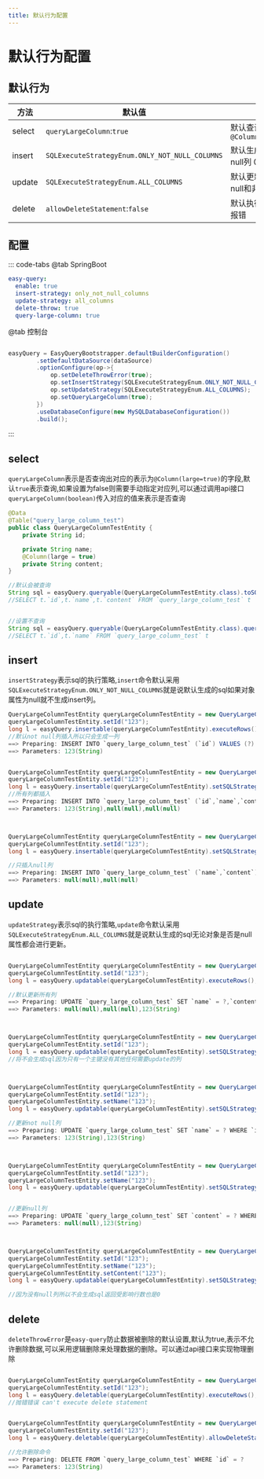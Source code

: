 ```yaml
---
title: 默认行为配置
---
```


# 默认行为配置


## 默认行为
方法  | 默认值 | 描述  
--- | --- | --- 
select | `queryLargeColumn`:`true`  | 默认查询返回`@Column(large=true)`
insert | `SQLExecuteStrategyEnum.ONLY_NOT_NULL_COLUMNS`  | 默认生成语句不包含null列 0.8.14+有效
update | `SQLExecuteStrategyEnum.ALL_COLUMNS`  | 默认更新所有列包括null和非null
delete | `allowDeleteStatement`:`false`  | 默认执行物理删除会报错


## 配置



::: code-tabs
@tab SpringBoot
```yml
easy-query:
  enable: true
  insert-strategy: only_not_null_columns
  update-strategy: all_columns
  delete-throw: true
  query-large-column: true
```
@tab 控制台
```java

easyQuery = EasyQueryBootstrapper.defaultBuilderConfiguration()
        .setDefaultDataSource(dataSource)
        .optionConfigure(op->{
            op.setDeleteThrowError(true);
            op.setInsertStrategy(SQLExecuteStrategyEnum.ONLY_NOT_NULL_COLUMNS);
            op.setUpdateStrategy(SQLExecuteStrategyEnum.ALL_COLUMNS);
            op.setQueryLargeColumn(true);
        })
        .useDatabaseConfigure(new MySQLDatabaseConfiguration())
        .build();
```
:::



## select
`queryLargeColumn`表示是否查询出对应的表示为`@Column(large=true)`的字段,默认`true`表示查询,如果设置为false则需要手动指定对应列,可以通过调用api接口`queryLargeColumn(boolean)`传入对应的值来表示是否查询

```java
@Data
@Table("query_large_column_test")
public class QueryLargeColumnTestEntity {
    private String id;

    private String name;
    @Column(large = true)
    private String content;
}

//默认会被查询
String sql = easyQuery.queryable(QueryLargeColumnTestEntity.class).toSQL();
//SELECT t.`id`,t.`name`,t.`content` FROM `query_large_column_test` t


//设置不查询
String sql = easyQuery.queryable(QueryLargeColumnTestEntity.class).queryLargeColumn(false).toSQL();
//SELECT t.`id`,t.`name` FROM `query_large_column_test` t
```


## insert
`insertStrategy`表示sql的执行策略,`insert`命令默认采用`SQLExecuteStrategyEnum.ONLY_NOT_NULL_COLUMNS`就是说默认生成的sql如果对象属性为null就不生成insert列。
```java
QueryLargeColumnTestEntity queryLargeColumnTestEntity = new QueryLargeColumnTestEntity();
queryLargeColumnTestEntity.setId("123");
long l = easyQuery.insertable(queryLargeColumnTestEntity).executeRows();
//默认not null列插入所以只会生成一列
==> Preparing: INSERT INTO `query_large_column_test` (`id`) VALUES (?) 
==> Parameters: 123(String)


QueryLargeColumnTestEntity queryLargeColumnTestEntity = new QueryLargeColumnTestEntity();
queryLargeColumnTestEntity.setId("123");
long l = easyQuery.insertable(queryLargeColumnTestEntity).setSQLStrategy(SQLExecuteStrategyEnum.ALL_COLUMNS).executeRows();
//所有列都插入
==> Preparing: INSERT INTO `query_large_column_test` (`id`,`name`,`content`) VALUES (?,?,?) 
==> Parameters: 123(String),null(null),null(null)



QueryLargeColumnTestEntity queryLargeColumnTestEntity = new QueryLargeColumnTestEntity();
queryLargeColumnTestEntity.setId("123");
long l = easyQuery.insertable(queryLargeColumnTestEntity).setSQLStrategy(SQLExecuteStrategyEnum.ONLY_NULL_COLUMNS).executeRows();

//只插入null列
==> Preparing: INSERT INTO `query_large_column_test` (`name`,`content`) VALUES (?,?) 
==> Parameters: null(null),null(null)
```

## update
`updateStrategy`表示sql的执行策略,`update`命令默认采用`SQLExecuteStrategyEnum.ALL_COLUMNS`就是说默认生成的sql无论对象是否是null属性都会进行更新。
```java

QueryLargeColumnTestEntity queryLargeColumnTestEntity = new QueryLargeColumnTestEntity();
queryLargeColumnTestEntity.setId("123");
long l = easyQuery.updatable(queryLargeColumnTestEntity).executeRows();

//默认更新所有列
==> Preparing: UPDATE `query_large_column_test` SET `name` = ?,`content` = ? WHERE `id` = ?
==> Parameters: null(null),null(null),123(String)



QueryLargeColumnTestEntity queryLargeColumnTestEntity = new QueryLargeColumnTestEntity();
queryLargeColumnTestEntity.setId("123");
long l = easyQuery.updatable(queryLargeColumnTestEntity).setSQLStrategy(SQLExecuteStrategyEnum.ONLY_NOT_NULL_COLUMNS).executeRows();
//将不会生成sql因为只有一个主键没有其他任何需要update的列



QueryLargeColumnTestEntity queryLargeColumnTestEntity = new QueryLargeColumnTestEntity();
queryLargeColumnTestEntity.setId("123");
queryLargeColumnTestEntity.setName("123");
long l = easyQuery.updatable(queryLargeColumnTestEntity).setSQLStrategy(SQLExecuteStrategyEnum.ONLY_NOT_NULL_COLUMNS).executeRows();

//更新not null列
==> Preparing: UPDATE `query_large_column_test` SET `name` = ? WHERE `id` = ?
==> Parameters: 123(String),123(String)



QueryLargeColumnTestEntity queryLargeColumnTestEntity = new QueryLargeColumnTestEntity();
queryLargeColumnTestEntity.setId("123");
queryLargeColumnTestEntity.setName("123");
long l = easyQuery.updatable(queryLargeColumnTestEntity).setSQLStrategy(SQLExecuteStrategyEnum.ONLY_NULL_COLUMNS).executeRows();


//更新null列
==> Preparing: UPDATE `query_large_column_test` SET `content` = ? WHERE `id` = ?
==> Parameters: null(null),123(String)



QueryLargeColumnTestEntity queryLargeColumnTestEntity = new QueryLargeColumnTestEntity();
queryLargeColumnTestEntity.setId("123");
queryLargeColumnTestEntity.setName("123");
queryLargeColumnTestEntity.setContent("123");
long l = easyQuery.updatable(queryLargeColumnTestEntity).setSQLStrategy(SQLExecuteStrategyEnum.ONLY_NULL_COLUMNS).executeRows();

//因为没有null列所以不会生成sql返回受影响行数也是0
```
## delete
`deleteThrowError`是`easy-query`防止数据被删除的默认设置,默认为true,表示不允许删除数据,可以采用逻辑删除来处理数据的删除。可以通过api接口来实现物理删除

```java

QueryLargeColumnTestEntity queryLargeColumnTestEntity = new QueryLargeColumnTestEntity();
queryLargeColumnTestEntity.setId("123");
long l = easyQuery.deletable(queryLargeColumnTestEntity).executeRows();
//抛错错误 can't execute delete statement


QueryLargeColumnTestEntity queryLargeColumnTestEntity = new QueryLargeColumnTestEntity();
queryLargeColumnTestEntity.setId("123");
long l = easyQuery.deletable(queryLargeColumnTestEntity).allowDeleteStatement(true).executeRows();

//允许删除命令
==> Preparing: DELETE FROM `query_large_column_test` WHERE `id` = ?
==> Parameters: 123(String)
```
